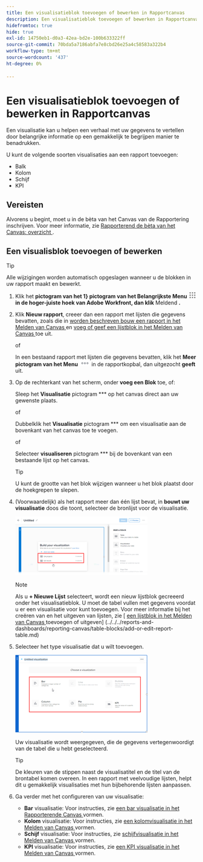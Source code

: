 ```yaml
---
title: Een visualisatieblok toevoegen of bewerken in Rapportcanvas
description: Een visualisatieblok toevoegen of bewerken in Rapportcanvas
hidefromtoc: true
hide: true
exl-id: 14750eb1-d0a3-42ea-bd2e-100b633322ff
source-git-commit: 70bda5a7186abfa7e8cbd26e25a4c58583a322b4
workflow-type: tm+mt
source-wordcount: '437'
ht-degree: 0%

---
```


# Een visualisatieblok toevoegen of bewerken in Rapportcanvas

Een visualisatie kan u helpen een verhaal met uw gegevens te vertellen door belangrijke informatie op een gemakkelijk te begrijpen manier te benadrukken.

U kunt de volgende soorten visualisaties aan een rapport toevoegen:

* Balk
* Kolom
* Schijf
* KPI

## Vereisten

Alvorens u begint, moet u in de bèta van het Canvas van de Rapportering inschrijven. Voor meer informatie, zie [ Rapporterend de bèta van het Canvas: overzicht ](/help/quicksilver/product-announcements/betas/canvas-dashboards-beta/reporting-canvas-beta-overview.md).

## Een visualisblok toevoegen of bewerken

>[!TIP]
>
>Alle wijzigingen worden automatisch opgeslagen wanneer u de blokken in uw rapport maakt en bewerkt.

1. Klik het **pictogram van het 1&rbrace; pictogram van het Belangrijkste Menu ![ ](assets/main-menu-icon.png) in de hoger-juiste hoek van Adobe Workfront, dan klik** Meldend **.**
1. Klik **Nieuw rapport**, creeer dan een rapport met lijsten die gegevens bevatten, zoals die in [ worden beschreven bouw een rapport in het Melden van Canvas ](../../../reports-and-dashboards/reporting-canvas/manage-reports/build-report.md) en [ voeg of geef een lijstblok in het Melden van Canvas ](../../../reports-and-dashboards/reporting-canvas/table-blocks/add-or-edit-report-table.md) toe uit.

   of

   In een bestaand rapport met lijsten die gegevens bevatten, klik het **Meer pictogram van het Menu** ![ Meer pictogram ](assets/more-icon.png) in de rapportkopbal, dan uitgezocht **geeft** uit.

1. Op de rechterkant van het scherm, onder **voeg een Blok** toe, of:

   Sleep het **Visualisatie** pictogram *** op het canvas direct aan uw gewenste plaats.

   of

   Dubbelklik het **Visualisatie** pictogram *** om een visualisatie aan de bovenkant van het canvas toe te voegen.

   of

   Selecteer **visualiseren** pictogram *** bij de bovenkant van een bestaande lijst op het canvas.

   >[!TIP]
   >
   >U kunt de grootte van het blok wijzigen wanneer u het blok plaatst door de hoekgrepen te slepen.

1. (Voorwaardelijk) als het rapport meer dan één lijst bevat, in **bouwt uw visualisatie** doos die toont, selecteer de bronlijst voor de visualisatie.

   ![ Uitgezochte lijst op visualisatie ](assets/select-table-on-vis-350x155.png)

   >[!NOTE]
   >
   >Als u **+ Nieuwe Lijst** selecteert, wordt een nieuw lijstblok gecreeerd onder het visualisatieblok. U moet de tabel vullen met gegevens voordat u er een visualisatie voor kunt toevoegen. Voor meer informatie bij het creëren van en het uitgeven van lijsten, zie [ [ een lijstblok in het Melden van Canvas ](../../../reports-and-dashboards/reporting-canvas/table-blocks/add-or-edit-report-table.md) toevoegen of uitgeven] (../../../reports-and-dashboards/reporting-canvas/table-blocks/add-or-edit-report-table.md)

1. Selecteer het type visualisatie dat u wilt toevoegen.

   ![ Uitgezochte visualisatietype ](assets/select-vis-type-350x205.png)

   Uw visualisatie wordt weergegeven, die de gegevens vertegenwoordigt van de tabel die u hebt geselecteerd.

   >[!TIP]
   >
   >De kleuren van de stippen naast de visualisatitel en de titel van de brontabel komen overeen. In een rapport met veelvoudige lijsten, helpt dit u gemakkelijk visualisaties met hun bijbehorende lijsten aanpassen.

1. Ga verder met het configureren van uw visualisatie:

   * **Bar** visualisatie: Voor instructies, zie [ een bar visualisatie in het Rapporterende Canvas ](../../../reports-and-dashboards/reporting-canvas/visualization-blocks/configure-bar-visualization.md#bar) vormen.
   * **Kolom** visualisatie: Voor instructies, zie [ een kolomvisualisatie in het Melden van Canvas ](../../../reports-and-dashboards/reporting-canvas/visualization-blocks/configure-column-visualization.md) vormen.
   * **Schijf** visualisatie: Voor instructies, zie [ schijfvisualisatie in het Melden van Canvas ](../../../reports-and-dashboards/reporting-canvas/visualization-blocks/configure-pie-visualization.md) vormen.
   * **KPI** visualisatie: Voor instructies, zie [ een KPI visualisatie in het Melden van Canvas ](../../../reports-and-dashboards/reporting-canvas/visualization-blocks/configure-kpi-visualization.md) vormen.
